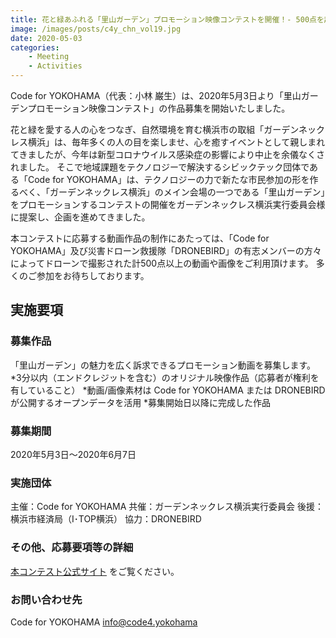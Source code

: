```yaml
---
title: 花と緑あふれる「里山ガーデン」プロモーション映像コンテストを開催！- 500点を超える動画・画像をオープンデータとして開放 -
image: /images/posts/c4y_chn_vol19.jpg
date: 2020-05-03
categories:
    - Meeting
    - Activities
---
```

Code for YOKOHAMA（代表：小林 巌生）は、2020年5月3日より「里山ガーデンプロモーション映像コンテスト」の作品募集を開始いたしました。

花と緑を愛する人の心をつなぎ、自然環境を育む横浜市の取組「ガーデンネックレス横浜」は、毎年多くの人の目を楽しませ、心を癒すイベントとして親しまれてきましたが、今年は新型コロナウイルス感染症の影響により中止を余儀なくされました。
そこで地域課題をテクノロジーで解決するシビックテック団体である「Code for YOKOHAMA」は、テクノロジーの力で新たな市民参加の形を作るべく、「ガーデンネックレス横浜」のメイン会場の一つである「里山ガーデン」をプロモーションするコンテストの開催をガーデンネックレス横浜実行委員会様に提案し、企画を進めてきました。

本コンテストに応募する動画作品の制作にあたっては、「Code for YOKOHAMA」及び災害ドローン救援隊「DRONEBIRD」の有志メンバーの方々によってドローンで撮影された計500点以上の動画や画像をご利用頂けます。
多くのご参加をお待ちしております。

## 実施要項

### 募集作品

「里山ガーデン」の魅力を広く訴求できるプロモーション動画を募集します。
*3分以内（エンドクレジットを含む）のオリジナル映像作品（応募者が権利を有していること）
*動画/画像素材は Code for YOKOHAMA または DRONEBIRD が公開するオープンデータを活用
*募集開始日以降に完成した作品

### 募集期間

2020年5月3日〜2020年6月7日

### 実施団体

主催：Code for YOKOHAMA
共催：ガーデンネックレス横浜実行委員会
後援：横浜市経済局（I･TOP横浜）
協力：DRONEBIRD

### その他、応募要項等の詳細

[本コンテスト公式サイト](https://code4.yokohama/satoyama-garden/) をご覧ください。

### お問い合わせ先

Code for YOKOHAMA
info@code4.yokohama